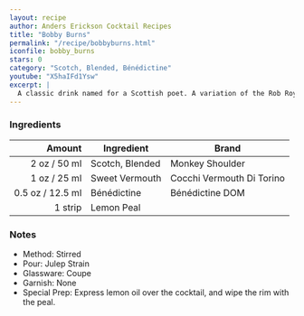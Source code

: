 ```yaml
---
layout: recipe
author: Anders Erickson Cocktail Recipes
title: "Bobby Burns"
permalink: "/recipe/bobbyburns.html"
iconfile: bobby_burns
stars: 0
category: "Scotch, Blended, Bénédictine"
youtube: "X5haIFd1Ysw"
excerpt: |
  A classic drink named for a Scottish poet. A variation of the Rob Roy, the Bobby Burns is a classic cocktail named after the Scottish poet Robert Burns.
---
```


### Ingredients

|  Amount | Ingredient      | Brand                     |
| ------: | --------------- | ------------------------- |
|    2 oz / 50 ml | Scotch, Blended | Monkey Shoulder           |
|    1 oz / 25 ml | Sweet Vermouth  | Cocchi Vermouth Di Torino |
|  0.5 oz / 12.5 ml | Bénédictine     | Bénédictine DOM           |
| 1 strip | Lemon Peal      |

### Notes

- Method: Stirred
- Pour: Julep Strain
- Glassware: Coupe
- Garnish: None
- Special Prep: Express lemon oil over the cocktail, and wipe the rim with the peal.
